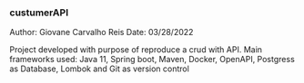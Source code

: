 ### custumerAPI

Author: Giovane Carvalho Reis
Date: 03/28/2022

Project developed with purpose of reproduce a crud with API.
Main frameworks used: Java 11, Spring boot, Maven, Docker, OpenAPI, Postgress as Database, Lombok and Git as version control
